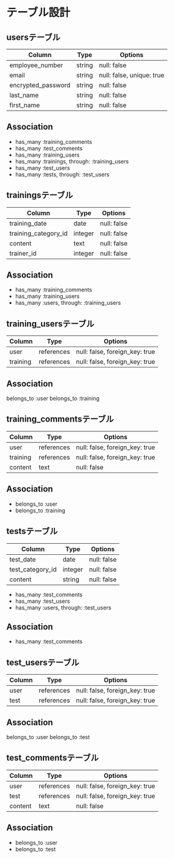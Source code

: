 # テーブル設計

## usersテーブル

| Column             | Type   | Options                   |
| ------------------ | ------ | ------------------------- |
| employee_number    | string | null: false               |
| email              | string | null: false, unique: true |
| encrypted_password | string | null: false               |
| last_name          | string | null: false               |
| first_name         | string | null: false               |

## Association

- has_many :training_comments
- has_many :test_comments
- has_many :training_users
- has_many :trainings, through: :training_users
- has_many :test_users
- has_many :tests, through: :test_users

## trainingsテーブル

| Column               | Type    | Options     |
| -------------------- | ------- | ----------- |
| training_date        | date    | null: false |
| training_category_id | integer | null: false |
| content              | text    | null: false |
| trainer_id           | integer | null: false |

## Association

- has_many :training_comments
- has_many :training_users
- has_many :users, through: :training_users

## training_usersテーブル

| Column   | Type       | Options                        |
| -------- | ---------- | ------------------------------ |
| user     | references | null: false, foreign_key: true |
| training | references | null: false, foreign_key: true |

## Association

belongs_to :user
belongs_to :training

## training_commentsテーブル

| Column   | Type       | Options                        |
| -------- | ---------- | ------------------------------ |
| user     | references | null: false, foreign_key: true |
| training | references | null: false, foreign_key: true |
| content  | text       | null: false                    |

## Association

- belongs_to :user
- belongs_to :training

## testsテーブル

| Column           | Type    | Options     |
| ---------------- | ------- | ----------- |
| test_date        | date    | null: false |
| test_category_id | integer | null: false |
| content          | string  | null: false |

- has_many :test_comments
- has_many :test_users
- has_many :users, through: :test_users

## Association

- has_many :test_comments

## test_usersテーブル

| Column | Type       | Options                        |
| ------ | ---------- | ------------------------------ |
| user   | references | null: false, foreign_key: true |
| test   | references | null: false, foreign_key: true |

## Association

belongs_to :user
belongs_to :test

## test_commentsテーブル

| Column  | Type       | Options                        |
| ------- | ---------- | ------------------------------ |
| user    | references | null: false, foreign_key: true |
| test    | references | null: false, foreign_key: true |
| content | text       | null: false                    |

## Association

- belongs_to :user
- belongs_to :test
